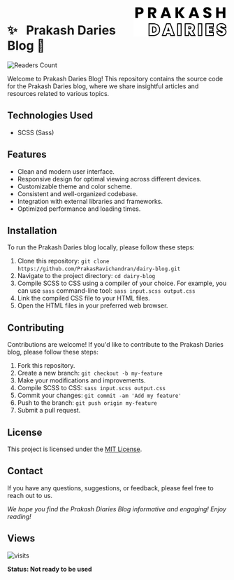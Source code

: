 <img src="prakash-dairies.svg" width="215" align="right" hspace="0" />

✨ &nbsp; Prakash Daries Blog 📑
======


<img src="https://custom-icon-badges.demolab.com/badge/Readers%20Count-18-blue.svg?logo=book&logoColor=white" width="45%" height="45%" alt="Readers Count">

Welcome to Prakash Daries Blog! This repository contains the source code for the Prakash Daries blog, where we share insightful articles and resources related to various topics.

## Technologies Used

- SCSS (Sass)

## Features

- Clean and modern user interface.
- Responsive design for optimal viewing across different devices.
- Customizable theme and color scheme.
- Consistent and well-organized codebase.
- Integration with external libraries and frameworks.
- Optimized performance and loading times.

## Installation

To run the Prakash Daries blog locally, please follow these steps:

1. Clone this repository: `git clone https://github.com/PrakasRavichandran/dairy-blog.git`
2. Navigate to the project directory: `cd dairy-blog`
3. Compile SCSS to CSS using a compiler of your choice. For example, you can use `sass` command-line tool: `sass input.scss output.css`
4. Link the compiled CSS file to your HTML files.
5. Open the HTML files in your preferred web browser.

## Contributing

Contributions are welcome! If you'd like to contribute to the Prakash Daries blog, please follow these steps:

1. Fork this repository.
2. Create a new branch: `git checkout -b my-feature`
3. Make your modifications and improvements.
4. Compile SCSS to CSS: `sass input.scss output.css`
5. Commit your changes: `git commit -am 'Add my feature'`
6. Push to the branch: `git push origin my-feature`
7. Submit a pull request.

## License

This project is licensed under the [MIT License](LICENSE).

## Contact

If you have any questions, suggestions, or feedback, please feel free to reach out to us.

*We hope you find the Prakash Diaries Blog informative and engaging! Enjoy reading!*

## Views

<img src="https://visit-counter.vercel.app/counter.png?page=https%3A%2F%2Fprakashdairies.netlify.app%2F&s=40&c=00ff00&bg=00000000&no=8&ff=electrolize&tb=&ta=" alt="visits">

**Status: Not ready to be used**
